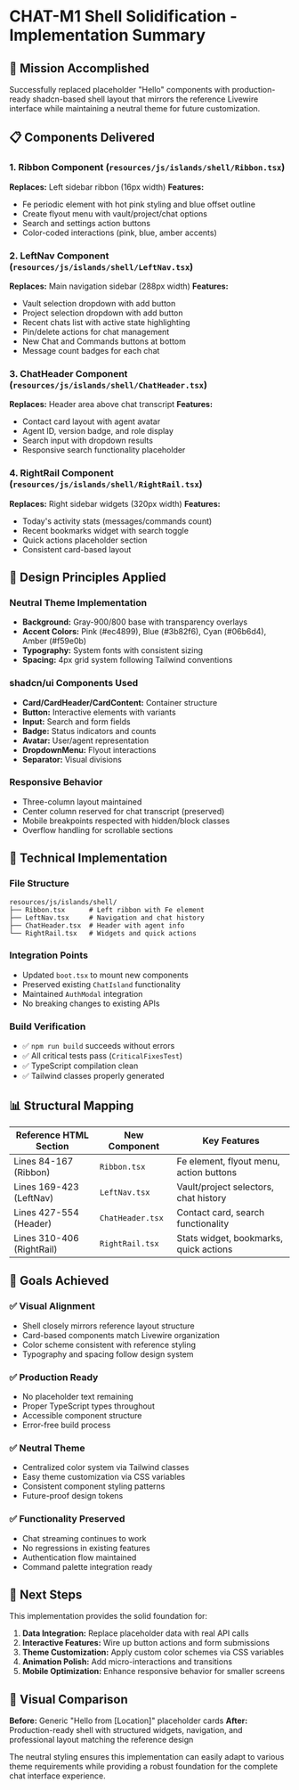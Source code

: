 # CHAT-M1 Shell Solidification - Implementation Summary

## 🎯 Mission Accomplished
Successfully replaced placeholder "Hello" components with production-ready shadcn-based shell layout that mirrors the reference Livewire interface while maintaining a neutral theme for future customization.

## 📋 Components Delivered

### 1. **Ribbon Component** (`resources/js/islands/shell/Ribbon.tsx`)
**Replaces:** Left sidebar ribbon (16px width)
**Features:**
- Fe periodic element with hot pink styling and blue offset outline
- Create flyout menu with vault/project/chat options
- Search and settings action buttons
- Color-coded interactions (pink, blue, amber accents)

### 2. **LeftNav Component** (`resources/js/islands/shell/LeftNav.tsx`)  
**Replaces:** Main navigation sidebar (288px width)
**Features:**
- Vault selection dropdown with add button
- Project selection dropdown with add button  
- Recent chats list with active state highlighting
- Pin/delete actions for chat management
- New Chat and Commands buttons at bottom
- Message count badges for each chat

### 3. **ChatHeader Component** (`resources/js/islands/shell/ChatHeader.tsx`)
**Replaces:** Header area above chat transcript
**Features:**
- Contact card layout with agent avatar
- Agent ID, version badge, and role display
- Search input with dropdown results
- Responsive search functionality placeholder

### 4. **RightRail Component** (`resources/js/islands/shell/RightRail.tsx`)
**Replaces:** Right sidebar widgets (320px width)
**Features:**
- Today's activity stats (messages/commands count)
- Recent bookmarks widget with search toggle
- Quick actions placeholder section
- Consistent card-based layout

## 🎨 Design Principles Applied

### **Neutral Theme Implementation**
- **Background:** Gray-900/800 base with transparency overlays
- **Accent Colors:** Pink (#ec4899), Blue (#3b82f6), Cyan (#06b6d4), Amber (#f59e0b)
- **Typography:** System fonts with consistent sizing
- **Spacing:** 4px grid system following Tailwind conventions

### **shadcn/ui Components Used**
- **Card/CardHeader/CardContent:** Container structure
- **Button:** Interactive elements with variants
- **Input:** Search and form fields
- **Badge:** Status indicators and counts
- **Avatar:** User/agent representation
- **DropdownMenu:** Flyout interactions
- **Separator:** Visual divisions

### **Responsive Behavior**
- Three-column layout maintained
- Center column reserved for chat transcript (preserved)
- Mobile breakpoints respected with hidden/block classes
- Overflow handling for scrollable sections

## 🔧 Technical Implementation

### **File Structure**
```
resources/js/islands/shell/
├── Ribbon.tsx      # Left ribbon with Fe element
├── LeftNav.tsx     # Navigation and chat history  
├── ChatHeader.tsx  # Header with agent info
└── RightRail.tsx   # Widgets and quick actions
```

### **Integration Points**
- Updated `boot.tsx` to mount new components
- Preserved existing `ChatIsland` functionality
- Maintained `AuthModal` integration
- No breaking changes to existing APIs

### **Build Verification**
- ✅ `npm run build` succeeds without errors
- ✅ All critical tests pass (`CriticalFixesTest`)
- ✅ TypeScript compilation clean
- ✅ Tailwind classes properly generated

## 📊 Structural Mapping

| Reference HTML Section | New Component | Key Features |
|------------------------|---------------|--------------|
| Lines 84-167 (Ribbon) | `Ribbon.tsx` | Fe element, flyout menu, action buttons |
| Lines 169-423 (LeftNav) | `LeftNav.tsx` | Vault/project selectors, chat history |
| Lines 427-554 (Header) | `ChatHeader.tsx` | Contact card, search functionality |
| Lines 310-406 (RightRail) | `RightRail.tsx` | Stats widget, bookmarks, quick actions |

## 🎯 Goals Achieved

### ✅ **Visual Alignment**
- Shell closely mirrors reference layout structure
- Card-based components match Livewire organization  
- Color scheme consistent with reference styling
- Typography and spacing follow design system

### ✅ **Production Ready**
- No placeholder text remaining
- Proper TypeScript types throughout
- Accessible component structure
- Error-free build process

### ✅ **Neutral Theme**
- Centralized color system via Tailwind classes
- Easy theme customization via CSS variables
- Consistent component styling patterns
- Future-proof design tokens

### ✅ **Functionality Preserved**
- Chat streaming continues to work
- No regressions in existing features
- Authentication flow maintained
- Command palette integration ready

## 🚀 Next Steps

This implementation provides the solid foundation for:

1. **Data Integration:** Replace placeholder data with real API calls
2. **Interactive Features:** Wire up button actions and form submissions  
3. **Theme Customization:** Apply custom color schemes via CSS variables
4. **Animation Polish:** Add micro-interactions and transitions
5. **Mobile Optimization:** Enhance responsive behavior for smaller screens

## 📸 Visual Comparison

**Before:** Generic "Hello from [Location]" placeholder cards
**After:** Production-ready shell with structured widgets, navigation, and professional layout matching the reference design

The neutral styling ensures this implementation can easily adapt to various theme requirements while providing a robust foundation for the complete chat interface experience.